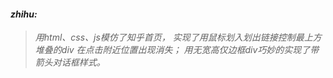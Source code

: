 #### <i class="icon-file">zhihu:
 >用html、css、js模仿了知乎首页，
 >实现了用鼠标划入划出链接控制最上方堆叠的div 在点击附近位置出现消失；
>用无宽高仅边框div巧妙的实现了带箭头对话框样式。 
